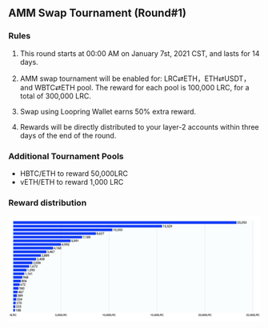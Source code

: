 ## AMM Swap Tournament (Round#1)

### Rules

1) This round starts at 00:00 AM on January 7st, 2021 CST, and lasts for 14 days.

2) AMM swap tournament will be enabled for: LRC⇄ETH，ETH⇄USDT，and WBTC⇄ETH pool. The reward for each pool is 100,000 LRC, for a total of 300,000 LRC.

3) Swap using Loopring Wallet earns 50% extra reward.

4) Rewards will be directly distributed to your layer-2 accounts within three days of the end of the round.

### Additional Tournament Pools

- HBTC/ETH to reward 50,000LRC
- vETH/ETH to reward 1,000 LRC

### Reward distribution

![](/markdown/images/program_2.png "")

